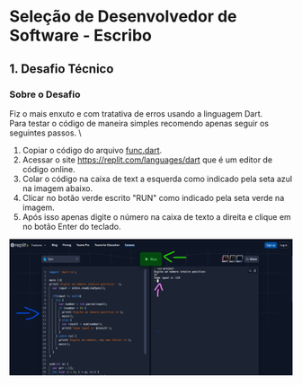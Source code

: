 # Seleção de Desenvolvedor de Software - Escribo
## 1. Desafio Técnico 

### Sobre o Desafio

Fiz o mais enxuto e com tratativa de erros usando a linguagem Dart. \
Para testar o código de maneira simples recomendo apenas seguir os seguintes passos. \
1. Copiar o código do arquivo [func.dart](https://github.com/BrunoVini/desafio-1-escribo/blob/main/func.dart).
2. Acessar o site https://replit.com/languages/dart que é um editor de código online.
3. Colar o código na caixa de text a esquerda como indicado pela seta azul na imagem abaixo. 
4. Clicar no botão verde escrito "RUN" como indicado pela seta verde na imagem.
5. Após isso apenas digite o número na caixa de texto a direita e clique em no botão Enter do teclado.

![Imagem](https://github.com/BrunoVini/desafio-1-escribo/blob/main/exemplo.png?raw=true)
